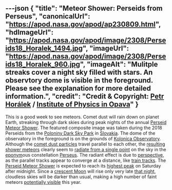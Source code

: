 ---json
{
  "title": "Meteor Shower: Perseids from Perseus",
  "canonicalUrl": "https://apod.nasa.gov/apod/ap230809.html",
  "hdImageUrl": "https://apod.nasa.gov/apod/image/2308/Perseids18_Horalek_1494.jpg",
  "imageUrl": "https://apod.nasa.gov/apod/image/2308/Perseids18_Horalek_960.jpg",
  "imageAlt": "Mulitple streaks cover a night sky filled with stars. An observtory dome is visible in the foreground. Please see the explanation for more detailed information.",
  "credit": "**Credit & Copyright:** [Petr Horálek](https://www.petrhoralek.com/#about-1) / [Institute of Physics in Opava](https://www.slu.cz/phys/en/)"
}
---

This is a good week to see meteors. Comet dust will rain down on planet Earth, streaking through dark skies during peak nights of the annual [Perseid Meteor Shower](https://apod.nasa.gov/apod/ap180808.html). The featured composite image was taken during the 2018 Perseids from the [Poloniny Dark Sky Park](https://en.wikipedia.org/wiki/Poloniny_Dark-Sky_Park) in [Slovakia](https://en.wikipedia.org/wiki/Slovakia). The dome of the observatory in the foreground is on the grounds of [Kolonica Observatory](https://www.youtube.com/watch?v=3HpMVwLGwOI). Although the [comet dust particles](https://www.universetoday.com/88094/the-perseids-why-is-there-a-meteor-shower/) travel parallel to each other, the [resulting shower meteors](https://solarsystem.nasa.gov/asteroids-comets-and-meteors/meteors-and-meteorites/perseids/in-depth/) clearly seem to [radiate from a single point](https://en.wikipedia.org/wiki/Radiant_(meteor_shower)) on the sky in the [eponym](https://en.wikipedia.org/wiki/Eponym)ous constellation [Perseus](https://en.wikipedia.org/wiki/Perseus_(constellation)). The radiant effect is due to [perspective](https://i.pinimg.com/236x/64/fa/a3/64faa39143ee4aeff8cce3b7e452f4df--forced-perspective.jpg), as the parallel tracks appear to converge at a distance, like [train tracks](http://en.es-static.us/upl/2010/12/railroad-tracks-converge-shutterstock-e1367591337388.jpg). The [Perseid Meteor Shower](https://www.jpl.nasa.gov/video/details.php?id=1584) is expected to reach its [highest peak](https://www.omlet.us/images/originals/cat_on_high_perch.jpg) on Saturday after midnight. Since a [crescent Moon](https://apod.nasa.gov/apod/ap230527.html) will rise only very late [that night](https://www.amsmeteors.org/2023/08/viewing-the-perseid-meteor-shower-in-2023/), cloudless skies will be darker than usual, making a high number of faint meteors [potentially visible](https://solarsystem.nasa.gov/skywatching/whats-up/) this year.
